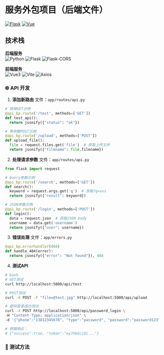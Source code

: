 # 服务外包项目（后端文件）

[![Flask](https://img.shields.io/badge/Flask-2.0.x-blue)](https://flask.palletsprojects.com/)
[![Vue](https://img.shields.io/badge/Vue-3.x-brightgreen)](https://vuejs.org/)

## 技术栈

**后端服务**  
![Python](https://img.shields.io/badge/Python-3.9+-blue?logo=python)
![Flask](https://img.shields.io/badge/Flask-2.0.x-blue?logo=flask)
![Flask-CORS](https://img.shields.io/badge/Flask--CORS-3.0.x-lightgrey)

**前端服务**  
![Vue3](https://img.shields.io/badge/Vue-3.x-brightgreen?logo=vue.js)
![Vite](https://img.shields.io/badge/Vite-4.x-purple?logo=vite)
![Axios](https://img.shields.io/badge/Axios-1.x-blueviolet)

### 🌐 API 开发    
1. **添加新路由**
  文件：`app/routes/api.py`
  ```python
# 简单GET示例
@api_bp.route('/test', methods=['GET'])
def test_api():
    return jsonify({"status": "ok"})

# 带参数POST示例
@api_bp.route('/upload', methods=['POST'])
def upload_file():
    file = request.files.get('file')  # 获取上传文件
    return jsonify({"filename": file.filename})
  ```
2. **处理请求参数**
  文件：`app/routes/api.py`
  ```python
from flask import request

# Query参数示例
@api_bp.route('/search', methods=['GET'])
def search():
    keyword = request.args.get('q')  # 获取?q=xxx
    return jsonify({"result": keyword})

# JSON参数示例
@api_bp.route('/login', methods=['POST'])
def login():
    data = request.json  # 获取JSON body
    username = data.get('username')
    return jsonify({"user": username})
  ```
3. **错误处理**
  文件：`app/errors.py`
  ```python
@api_bp.errorhandler(404)
def handle_404(error):
    return jsonify({"error": "Not found"}), 404
  ```
4. **测试API**
  ```bash
# bash
# GET测试
curl http://localhost:5000/api/test

# POST测试
curl -X POST -F "file=@test.jpg" http://localhost:5000/api/upload

# 密码登录成功测试
curl -X POST http://localhost:5000/api/password_login \
  -H "Content-Type: application/json" \
  -d '{"phone":"13812345678", "type":"password", "password":"password123"}'

# 预期响应：
# {"success":true, "token":"eyJhbGciOi..."}

  ```
### 🔧 测试方法
